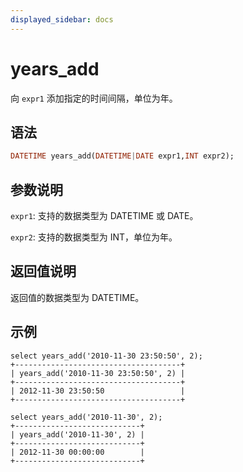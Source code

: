 ```yaml
---
displayed_sidebar: docs
---
```


# years_add



向 `expr1` 添加指定的时间间隔，单位为年。

## 语法

```Haskell
DATETIME years_add(DATETIME|DATE expr1,INT expr2);
```

## 参数说明

`expr1`: 支持的数据类型为 DATETIME 或 DATE。

`expr2`: 支持的数据类型为 INT，单位为年。

## 返回值说明

返回值的数据类型为 DATETIME。

## 示例

```Plain Text
select years_add('2010-11-30 23:50:50', 2);
+-------------------------------------+
| years_add('2010-11-30 23:50:50', 2) |
+-------------------------------------+
| 2012-11-30 23:50:50                 |
+-------------------------------------+

select years_add('2010-11-30', 2);
+----------------------------+
| years_add('2010-11-30', 2) |
+----------------------------+
| 2012-11-30 00:00:00        |
+----------------------------+
```